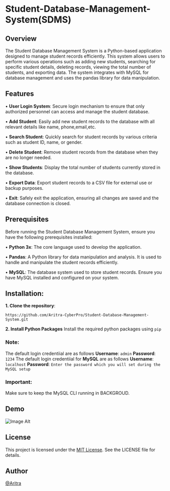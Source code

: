 # Student-Database-Management-System(SDMS)
## Overview
The Student Database Management System is a Python-based application designed to manage student records efficiently. This system allows users to perform various operations such as adding new students, searching for specific student details, deleting records, viewing the total number of students, and exporting data. The system integrates with MySQL for database management and uses the pandas library for data manipulation.
## Features
• **User Login System**:
Secure login mechanism to ensure that only authorized personnel can access and manage the student database.

• **Add Student**:
Easily add new student records to the database with all relevant details like name, phone,email,etc.

• **Search Student**:
Quickly search for student records by various criteria such as student ID, name, or gender.

• **Delete Student**:
Remove student records from the database when they are no longer needed.

• **Show Students**:
Display the total number of students currently stored in the database.

• **Export Data**:
Export student records to a CSV file for external use or backup purposes.

• **Exit**:
Safely exit the application, ensuring all changes are saved and the database connection is closed.

## Prerequisites
Before running the Student Database Management System, ensure you have the following prerequisites installed:

• **Python 3x**: 
The core language used to develop the application.

• **Pandas**: 
A Python library for data manipulation and analysis. It is used to handle and manipulate the student records efficiently.

• **MySQL**: 
The database system used to store student records. Ensure you have MySQL installed and configured on your system.


## Installation:

**1. Clone the repository**:
```
https://github.com/Aritra-CyberPro/Student-Database-Management-System.git
```

**2. Install Python Packages**
Install the required python packages using ```pip```

### Note:
The default login credentiial are as follows **Username**: ```admin``` **Password**: ```1234```
The default login credentiial for **MySQL** are as follows **Username**: ```localhost``` **Password**: ```Enter the password which you will set during the MySQL setup```

### Important:
Make sure to keep the MySQL CLI running in BACKGROUD.

## Demo
![Image Alt](image_url)


## License
This project is licensed under the [MIT License](https://github.com/Aritra-CyberPro/Student-Database-Management-System/blob/main/LICENSE). See the LICENSE file for details.

## Author
[@Aritra](https://github.com/Aritra-CyberPro)
